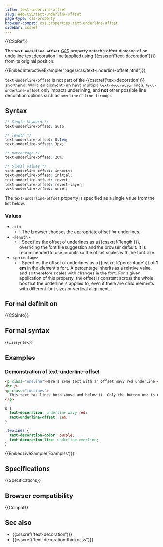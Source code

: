 ```yaml
---
title: text-underline-offset
slug: Web/CSS/text-underline-offset
page-type: css-property
browser-compat: css.properties.text-underline-offset
sidebar: cssref
---
```


{{CSSRef}}

The **`text-underline-offset`** [CSS](/en-US/docs/Web/CSS) property sets the offset distance of an underline text decoration line (applied using {{cssxref("text-decoration")}}) from its original position.

{{EmbedInteractiveExample("pages/css/text-underline-offset.html")}}

`text-underline-offset` is not part of the {{cssxref('text-decoration')}} shorthand. While an element can have multiple `text-decoration` lines, `text-underline-offset` only impacts underlining, and **not** other possible line decoration options such as `overline` or `line-through`.

## Syntax

```css
/* Single keyword */
text-underline-offset: auto;

/* length */
text-underline-offset: 0.1em;
text-underline-offset: 3px;

/* percentage */
text-underline-offset: 20%;

/* Global values */
text-underline-offset: inherit;
text-underline-offset: initial;
text-underline-offset: revert;
text-underline-offset: revert-layer;
text-underline-offset: unset;
```

The `text-underline-offset` property is specified as a single value from the list below.

### Values

- `auto`
  - : The browser chooses the appropriate offset for underlines.
- `<length>`
  - : Specifies the offset of underlines as a {{cssxref('length')}}, overriding the font file suggestion and the browser default. It is recommended to use `em` units so the offset scales with the font size.
- `<percentage>`
  - : Specifies the offset of underlines as a {{cssxref('percentage')}} of **1 em** in the element's font. A percentage inherits as a relative value, and so therefore scales with changes in the font. For a given application of this property, the offset is constant across the whole box that the underline is applied to, even if there are child elements with different font sizes or vertical alignment.

## Formal definition

{{CSSInfo}}

## Formal syntax

{{csssyntax}}

## Examples

### Demonstration of text-underline-offset

```html
<p class="oneline">Here's some text with an offset wavy red underline!</p>
<br />
<p class="twolines">
  This text has lines both above and below it. Only the bottom one is offset.
</p>
```

```css
p {
  text-decoration: underline wavy red;
  text-underline-offset: 1em;
}

.twolines {
  text-decoration-color: purple;
  text-decoration-line: underline overline;
}
```

{{EmbedLiveSample('Examples')}}

## Specifications

{{Specifications}}

## Browser compatibility

{{Compat}}

## See also

- {{cssxref("text-decoration")}}
- {{cssxref("text-decoration-thickness")}}
